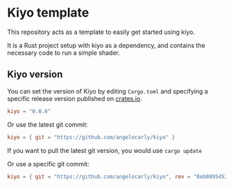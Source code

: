 # Kiyo template

This repository acts as a template to easily get started using kiyo.

It is a Rust project setup with kiyo as a dependency, and contains the necessary code to run a simple shader.

## Kiyo version
You can set the version of Kiyo by editing `Cargo.toml` and specifying a specific release version published on [crates.io](https://crates.io/crates/kiyo/).
```toml
kiyo = "0.0.6"
```

Or use the latest git commit:
```toml
kiyo = { git = "https://github.com/angelocarly/kiyo" }
```
If you want to pull the latest git version, you would use `cargo update`

Or use a specific git commit:
```toml
kiyo = { git = "https://github.com/angelocarly/kiyo", rev = "8eb08954530a9a947b644828062d7d03a10218b" }
```